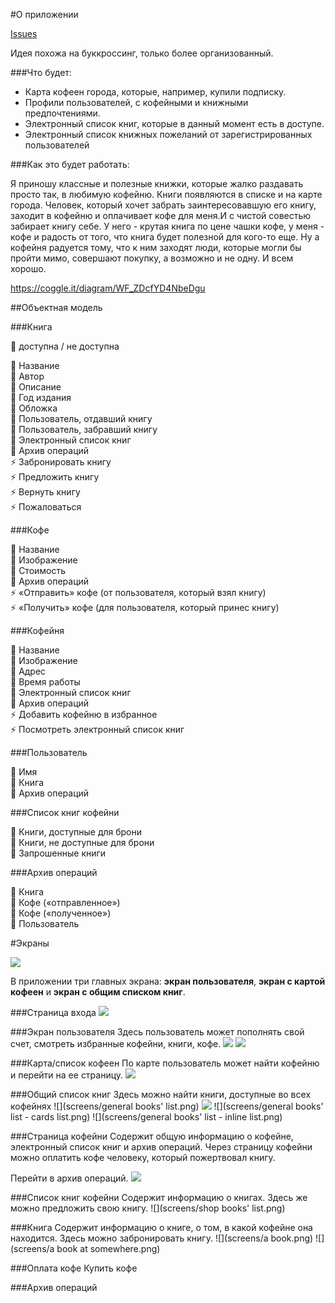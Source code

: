 #О приложении

[Issues](https://github.com/zorenko/homework/issues/4)

Идея похожа на буккроссинг, только более организованный.

###Что будет:
* Карта кофеен города, которые, например, купили подписку.
* Профили пользователей, с кофейными и книжными предпочтениями.
* Электронный список книг, которые в данный момент есть в доступе.
* Электронный список книжных пожеланий от зарегистрированных пользователей

###Как это будет работать:

Я приношу классные и полезные книжки, которые жалко раздавать просто так, в любимую кофейню. Книги появляются в списке и на карте города. Человек, который хочет забрать заинтересовавшую его книгу, заходит в кофейню и оплачивает кофе для меня.И с чистой совестью забирает книгу себе.
У него - крутая книга по цене чашки кофе, у меня - кофе и радость от того, что книга будет полезной для кого-то еще.
Ну а кофейня радуется тому, что к ним заходят люди, которые могли бы пройти мимо, совершают покупку, а возможно и не одну.
И всем хорошо.

https://coggle.it/diagram/WF_ZDcfYD4NbeDgu

##Объектная модель

###Книга

🚥 доступна / не доступна<br>

🔸 Название<br>
🔸 Автор<br>
🔸 Описание<br>
🔸 Год издания<br>
🔸 Обложка<br>
🔶 Пользователь, отдавший книгу<br>
🔶 Пользователь, забравший книгу<br>
🔶 Электронный список книг<br>
🔶 Архив операций<br>
⚡️ Забронировать книгу <br>
⚡️ Предложить книгу <br>
⚡️ Вернуть книгу <br>
⚡️ Пожаловаться <br>

###Кофе

🔸 Название<br>
🔸 Изображение<br>
🔸 Стоимость<br>
🔶 Архив операций<br>
⚡️ «Отправить» кофе (от пользователя, который взял книгу) <br>
⚡️ «Получить» кофе (для пользователя, который принес книгу) <br>


###Кофейня

🔸 Название<br>
🔸 Изображение<br>
🔸 Адрес<br>
🔸 Время работы<br>
🔶 Электронный список книг<br>
🔶 Архив операций<br>
⚡️ Добавить кофейню в избранное <br>
⚡️ Посмотреть электронный список книг <br>


###Пользователь

🔸 Имя<br>
🔶 Книга<br>
🔶 Архив операций<br>


###Список книг кофейни

🔶 Книги, доступные для брони<br>
🔶 Книги, не доступные для брони<br>
🔶 Запрошенные книги<br>

###Архив операций

🔶 Книга <br>
🔶 Кофе («отправленное») <br>
🔶 Кофе («полученное») <br>
🔶 Пользователь <br>


#Экраны

![](docs/trashcoffee_ia.png)

В приложении три главных экрана: **экран пользователя**, **экран с картой кофеен** и **экран с общим списком книг**. 

###Страница входа
![](screens/index.png)

###Экран пользователя
Здесь пользователь может пополнять свой счет, смотреть избранные кофейни, книги, кофе.
![](screens/profile.png) 
![](screens/favs.png)

###Карта/список кофеен
По карте пользователь может найти кофейню и перейти на ее страницу.
![](screens/map.png)

###Общий список книг
Здесь можно найти книги, доступные во всех кофейнях
![](screens/general books' list.png) 
![](screens/genre.png) 
![](screens/general books' list - cards list.png) 
![](screens/general books' list - inline list.png)

###Страница кофейни
Содержит общую информацию о кофейне, электронный список книг и архив операций.
Через страницу кофейни можно оплатить кофе человеку, который пожертвовал книгу.

Перейти в архив операций.
![](screens/coffeehouse.png)

###Список книг кофейни
Содержит информацию о книгах.
Здесь же можно предложить свою книгу.
![](screens/shop books' list.png)

###Книга
Содержит информацию о книге, о том, в какой кофейне она находится.
Здесь можно забронировать книгу.
![](screens/a book.png) 
![](screens/a book at somewhere.png)

###Оплата кофе
Купить кофе

###Архив операций

